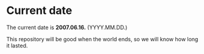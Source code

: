# Current date

The current date is **2007.06.16.** (YYYY.MM.DD.)

This repository will be good when the world ends, so we will know how long it lasted.